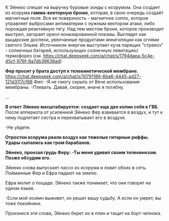 К Эйнеко спешат на выручку буровые зонды с ксорумом. Она создает из ксорума **гамма-векторную броню**, которая, в свою очередь создаёт магнитные поля. Вся ее поверхность - магнитное сопло, которое управляет выбросами антиматерии с нужным вектором атаки, либо порождая реактивную тягу. Над тем местом брони, которое производит выстрел, загорает ореол ионизированной плазмы. Выглядит как рыцарские доспехи, увенчанные продуктами аннигиляции как огнями святого Эльма. Источником энергии выступает куча  парящих "стрекоз" - солнечных батарей, использующих солнечную левитацию/термофорез (см. https://chat.deepseek.com/a/chat/s/1794daea-5c4e-45cf-976f-8a7db39636ad) 

**Фер просит у брата доступ к телекинетической мембране.**
https://chat.deepseek.com/a/chat/s/10791186-6ba6-4445-ad27-121d3117cf88
Фил:
-Я не смогу скрыть от Вече использование мембраны.
-Плевать. Давай, скорее, иначе я погибну.

...

**В ответ Эйнеко масштабируется: создает еще две копии себя в ГВБ**.
После апперкота от усиленной Эйнеко Фер взвивается в воздух, и тут к нему подлетает сестра и перехватывает его в воздухе. 

-Не уйдете.

**Отростки ксорума рвали воздух как тяжелые гитарные риффы. Удары сыпались как гром барабанов.**

**Эйнеко, пронзая грудь Феру:**
**-Ты меня удивил своим телекинезом. Позже обсудим его.**

Эйнеко снова выпускает лассо из ксорума и ловит обоих в сеть. Пойманные Фер и Ефра падают на землю. 

Ефра молит о пощаде. Эйнеко также понимает, что они говорят на одном языке.

-Если мой хозяин выживет, он решит вашу судьбу. А если он умрет, вы тоже покойники.

Произнеся эти слова, Эйнеко берет их в плен и тащит на борт челнока.

